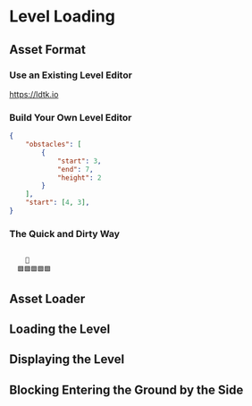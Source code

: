 # Level Loading

## Asset Format

### Use an Existing Level Editor

<https://ldtk.io>

### Build Your Own Level Editor

```json
{
    "obstacles": [
        {
            "start": 3,
            "end": 7,
            "height": 2
        }
    ],
    "start": [4, 3],
}
```

### The Quick and Dirty Way

```level

    🙂
  🟩🟩🟩🟩🟩

```

## Asset Loader

## Loading the Level

## Displaying the Level

## Blocking Entering the Ground by the Side
